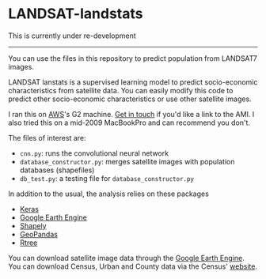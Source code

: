 # LANDSAT-landstats

This is currently under re-development

---

You can use the files in this repository to predict population from
LANDSAT7 images.

LANDSAT lanstats is a supervised learning model to predict
socio-economic characteristics from satellite data. You can easily
modify this code to predict other socio-economic characteristics or use
other satellite images.

I ran this on [AWS](http://aws.amazon.com)'s G2 machine. [Get in
touch](http://twitter.com/patrickdoupe) if you'd like a link to the AMI. 
I also tried this on a mid-2009 MacBookPro and can recommend you don't.

The files of interest are:
 - `cnn.py`: runs the convolutional neural network
 - `database_constructor.py`: merges satellite images with population
   databases (shapefiles)
 - `db_test.py`: a testing file for `database_constructor.py`
    
In addition to the usual, the analysis relies on these packages 

- [Keras](http://www.keras.io)
- [Google Earth Engine](https://developers.google.com/earth-engine/)
- [Shapely](http://www.toblerity.org/shapely/manual.html)
- [GeoPandas](http://www.geopandas.org/user.html)
- [Rtree](http://toblerity.org/rtree)

You can download satellite image data through the [Google Earth Engine](https://developers.google.com/earth-engine). You can download Census, Urban and County data via the Census' [website](http://www.census.gov/geo/maps-data/data/tiger-data).


